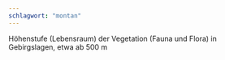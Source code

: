 ```yaml
---
schlagwort: "montan"
---
```

Höhenstufe (Lebensraum) der Vegetation (Fauna und Flora) in Gebirgslagen, etwa ab 500 m


